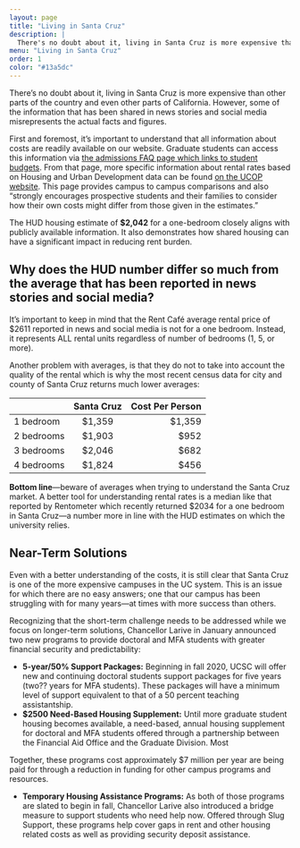 ```yaml
---
layout: page
title: "Living in Santa Cruz"
description: |
  There's no doubt about it, living in Santa Cruz is more expensive than other parts of the country and even other parts of California.  However, some of the information that has been shared in news stories and social media misrepresents the actual facts and figures. Learn more about living in Santa Cruz.
menu: "Living in Santa Cruz"
order: 1
color: "#13a5dc"
---
```


There’s no doubt about it, living in Santa Cruz is more expensive than other parts of the country and even other parts of California.  However, some of the information that has been shared in news stories and social media misrepresents the actual facts and figures.

First and foremost, it’s important to understand that all information about costs are readily available on our website. Graduate students can access this information via [the admissions FAQ page which links to student budgets](https://financialaid.ucsc.edu/cost-to-attend/graduate-costs.html).  From that page, more specific information about rental rates based on Housing and Urban Development data can be found [on the UCOP website](https://www.ucop.edu/student-affairs/_files/housing-costs-near-campuses.pdf).  This page provides campus to campus comparisons and also “strongly encourages prospective students and their families to consider how their own costs might differ from those given in the estimates.” 

The HUD housing estimate of **$2,042** for a one-bedroom closely aligns with publicly available information.  It also demonstrates how shared housing can have a significant impact in reducing rent burden.

## Why does the HUD number differ so much from the average that has been reported in news stories and social media?

It’s important to keep in mind that the Rent Café average rental price of $2611 reported in news and social media is not for a one bedroom.  Instead, it represents ALL rental units regardless of number of bedrooms (1, 5, or more).  

Another problem with averages, is that they do not to take into account the quality of the rental which is why the most recent census data for city and county of Santa Cruz returns much lower averages:
 
|  | Santa Cruz |  Cost Per Person |
| ------------- |:-------------:| -----:|
| 1 bedroom |  $1,359 |  $1,359 |
| 2 bedrooms |  $1,903 |  $952 |
| 3 bedrooms |  $2,046 |  $682 |
| 4 bedrooms |  $1,824 |  $456 |

**Bottom line**—beware of averages when trying to understand the Santa Cruz market.  A better tool for understanding rental rates is a median like that reported by Rentometer which recently returned $2034 for a one bedroom in Santa Cruz—a number more in line with the HUD estimates on which the university relies.

## Near-Term Solutions

Even with a better understanding of the costs, it is still clear that Santa Cruz is one of the more expensive campuses in the UC system.  This is an issue for which there are no easy answers; one that our campus has been struggling with for many years—at times with more success than others.  

Recognizing that the short-term challenge needs to be addressed while we focus on longer-term solutions, Chancellor Larive in January announced two new programs to provide doctoral and MFA students with greater financial security and predictability:

- **5-year/50% Support Packages:** Beginning in fall 2020, UCSC will offer new and continuing doctoral students support packages for five years (two?? years for MFA students). These packages will have a minimum level of support equivalent to that of a 50 percent teaching assistantship.
- **$2500 Need-Based Housing Supplement:** Until more graduate student housing becomes available, a need-based, annual housing supplement for doctoral and MFA students offered through a partnership between the Financial Aid Office and the Graduate Division.  Most 

Together, these programs cost approximately $7 million per year are being paid for through a reduction in funding for other campus programs and resources.

- **Temporary Housing Assistance Programs:** As both of those programs are slated to begin in fall, Chancellor Larive also introduced a bridge measure to support students who need help now. Offered through Slug Support, these programs help cover gaps in rent and other housing related costs as well as providing security deposit assistance.
